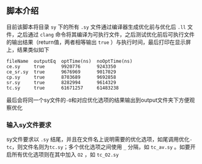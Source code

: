 ## 脚本介绍

目前该脚本将目录 `sy` 下的所有 `.sy` 文件通过编译器生成优化前与优化后 `.ll` 文件，之后通过 `clang` 命令将其编译为可执行文件，之后测试优化前后可执行文件的输出结果（return值，两者相等输出 `true` ）与执行时间，最后打印在显示屏上，结果类似如下

```
fileName  outputEq  optTime(ns)  noOptTime(ns)
ce.sy     true      9920776      9243350
ce_sr.sy  true      9676969      9017029
cp.sy     true      8703689      9692858
sr.sy     true      8282994      9614329
tc.sy     true      61671257     61483238
```

最后会将同一个sy文件的`-O`和对应优化选项的结果输出到output文件夹下方便观察优化

### 输入sy文件要求

sy文件要求以 `.sy` 结尾，并且在文件名上说明需要的优化选项，如尾调用优化`-tc`，则文件名则为`tc.sy`；多个优化选项之间使用 `_` 分隔，如 `tc_av.sy` 。如要开启所有优化选项则在其中加入 `O2` ，如 `tc_O2.sy`